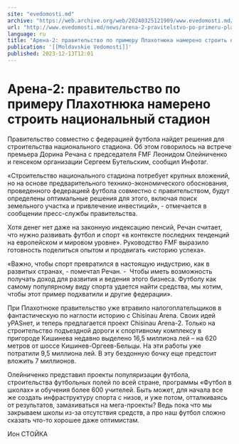 ```yaml
---
site: "evedomosti.md"
archive: "https://web.archive.org/web/20240325121909/www.evedomosti.md/news/arena-2-pravitelstvo-po-primeru-plahotnyuka-namereno-stroit"
url: "http://www.evedomosti.md/news/arena-2-pravitelstvo-po-primeru-plahotnyuka-namereno-stroit"
language: ru
title: "Арена-2: правительство по примеру Плахотнюка намерено строить национальный стадион"
publication: '[[Moldavskie Vedomosti]]'
published: 2023-12-13T12:01
---
```


# Арена-2: правительство по примеру Плахотнюка намерено строить национальный стадион

Правительство совместно с федерацией футбола найдет решения для строительства национального стадиона. Об этом говорилось на встрече премьера Дорина Речана с председателя FMF Леонидом Олейниченко и генсеком организации Сергеем Бутельским, сообщил Инфотаг.

«Строительство национального стадиона потребует крупных вложений, но на основе предварительного технико-экономического обоснования, проведенного федерацией футбола совместно с правительством, будут определены оптимальные решения для этого, включая поиск земельного участка и привлечение инвестиций», - отмечается в сообщении пресс-службы правительства.

Хотя денег нет даже на законную индексацию пенсий, Речан считает, что нужно развивать футбол и спорт «в контексте последних тенденций на европейском и мировом уровне». Руководство FMF выразило готовность поделиться опытом и продвигать «историю успеха».

«Важно, чтобы спорт превратился в настоящую индустрию, как в развитых странах, - помечтал Речан. -  Чтобы иметь возможность получать доход для развития и ведения этого бизнеса. Футболу как самому популярному виду спорта удается найти средства, мы хотим, чтобы этот пример подхватили и другие федерации».

При Плахотнюке правительство уже втравило налогоплательщиков в фантастическую по наглости историю с Chisinau Arena. Своих идей уPASнет, и теперь предлагается проект Chisinau Arena-2. Только на строительство подъездной дороги к спортивному комплексу в пригороде Кишинева недавно выделено 16,5 миллиона лей – на 620 метров от шоссе Кишинев-Оргеев-Бельцы. На эти работы уже потратили 9,5 миллиона лей. В эту бездонную бочку еще предстоит вложить 7 миллионов.

Олейниченко представил проекты популяризации футбола, строительства футбольных полей по всей стране, программы «Футбол в школах» и обучения более 600 учителей. Быть может, для начала все же создать инфраструктуру спорта с низов, и уже потом, отталкиваясь от результатов, замахиваться на мега-проекты? Ведь пока что мы закрываем школы из-за отсутствия средств, а про наш футбол сложно сказать что-то хорошее даже оптимистам.

Ион СТОЙКА